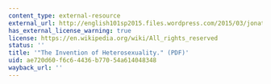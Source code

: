 ```yaml
---
content_type: external-resource
external_url: http://english101sp2015.files.wordpress.com/2015/03/jonathan-katz_the-invention-of-heterosexuality.pdf
has_external_license_warning: true
license: https://en.wikipedia.org/wiki/All_rights_reserved
status: ''
title: '"The Invention of Heterosexuality." (PDF)'
uid: ae720d60-f6c6-4436-b770-54a614048348
wayback_url: ''
---
```

